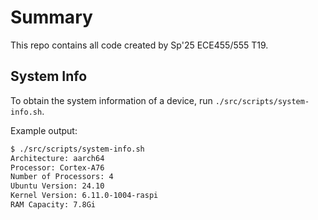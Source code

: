# Summary
This repo contains all code created by Sp'25 ECE455/555 T19.

## System Info
To obtain the system information of a device, run `./src/scripts/system-info.sh`.

Example output:
```bash
$ ./src/scripts/system-info.sh 
Architecture: aarch64
Processor: Cortex-A76
Number of Processors: 4
Ubuntu Version: 24.10
Kernel Version: 6.11.0-1004-raspi
RAM Capacity: 7.8Gi
```
